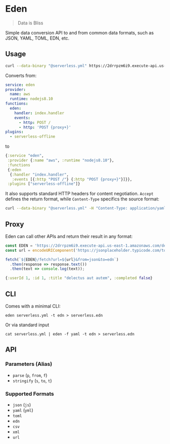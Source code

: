 # Eden

> Data is Bliss

Simple data conversion API to and from common data formats, such as JSON, YAML, TOML, EDN, etc.

## Usage

```bash
curl --data-binary "@serverless.yml" https://2drrpzm6i9.execute-api.us-east-1.amazonaws.com/dev?from=yaml&to=edn
```

Converts from:

```yml
service: eden
provider:
  name: aws
  runtime: nodejs8.10
functions:
  eden:
    handler: index.handler
    events:
      - http: POST /
      - http: 'POST {proxy+}'
plugins:
  - serverless-offline
```

to 

```clj
{:service "eden",
 :provider {:name "aws", :runtime "nodejs8.10"},
 :functions
 {:eden
  {:handler "index.handler",
   :events [{:http "POST /"} {:http "POST {proxy+}"}]}},
 :plugins ["serverless-offline"]}
```

It also supports standard HTTP headers for content negotiation. `Accept` defines the return format, while `Content-Type` specifics the source format:

```bash
curl --data-binary "@serverless.yml" -H "Content-Type: application/yaml" -H "Accept: application/edn" https://2drrpzm6i9.execute-api.us-east-1.amazonaws.com/dev
```

## Proxy

Eden can call other APIs and return their result in any format:

```js
const EDEN = 'https://2drrpzm6i9.execute-api.us-east-1.amazonaws.com/dev';
const url = encodeURIComponent('https://jsonplaceholder.typicode.com/todos/1');

fetch(`${EDEN}/fetch?url=${url}&from=json&to=edn`)
  .then(response => response.text())
  .then(text => console.log(text));
```

```clj
{:userId 1, :id 1, :title "delectus aut autem", :completed false}
```

## CLI
Comes with a minimal CLI:

    eden serverless.yml -t edn > serverless.edn

Or via standard input

    cat serverless.yml | eden -f yaml -t edn > serverless.edn

## API
### Parameters (Alias)

* `parse` (`p`, `from`, `f`)
* `stringify` (`s`, `to`, `t`)

### Supported Formats
* `json` (`js`)
* `yaml` (`yml`)
* `toml`
* `edn`
* `csv`
* `xml`
* `url`
